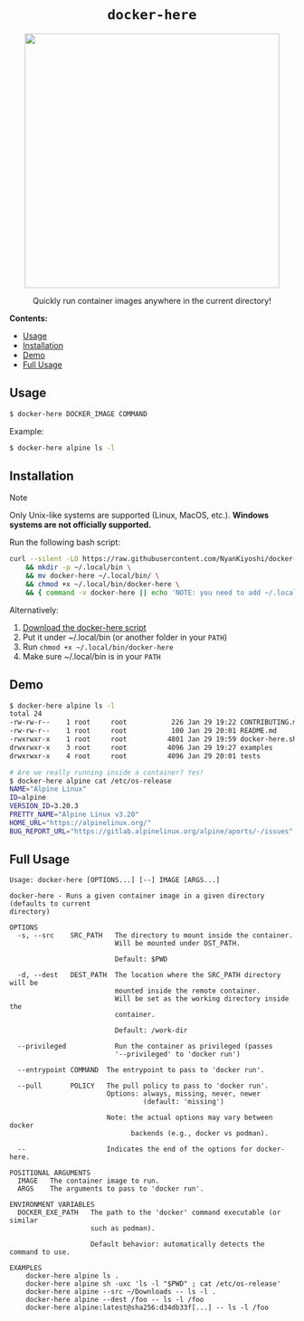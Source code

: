 
<div align=center>
<h1><code>docker-here</code></h1>

<img src="https://github.com/user-attachments/assets/3dc11da1-3138-47b8-962a-0a9c0820b68e" width=450 />

Quickly run container images anywhere in the current directory!

</div>

**Contents:**

- [Usage](#usage)
- [Installation](#installation)
- [Demo](#demo)
- [Full Usage](#full-usage)


## Usage

```bash
$ docker-here DOCKER_IMAGE COMMAND
```

Example:

```bash
$ docker-here alpine ls -l
```

## Installation

> [!NOTE]
>
> Only Unix-like systems are supported (Linux, MacOS, etc.).
> **Windows systems are not officially supported.**

Run the following bash script:

```bash
curl --silent -LO https://raw.githubusercontent.com/NyanKiyoshi/docker-here/refs/heads/main/docker-here \
    && mkdir -p ~/.local/bin \
    && mv docker-here ~/.local/bin/ \
    && chmod +x ~/.local/bin/docker-here \
    && { command -v docker-here || echo 'NOTE: you need to add ~/.local/bin/ to your PATH!'; }
```

Alternatively:

1. [Download the docker-here script][download]
2. Put it under ~/.local/bin (or another folder in your `PATH`)
3. Run `chmod +x ~/.local/bin/docker-here`
4. Make sure ~/.local/bin is in your `PATH`

## Demo

```bash
$ docker-here alpine ls -l
total 24
-rw-rw-r--    1 root     root           226 Jan 29 19:22 CONTRIBUTING.md
-rw-rw-r--    1 root     root           100 Jan 29 20:01 README.md
-rwxrwxr-x    1 root     root          4801 Jan 29 19:59 docker-here.sh
drwxrwxr-x    3 root     root          4096 Jan 29 19:27 examples
drwxrwxr-x    4 root     root          4096 Jan 29 20:01 tests

# Are we really running inside a container? Yes!
$ docker-here alpine cat /etc/os-release
NAME="Alpine Linux"
ID=alpine
VERSION_ID=3.20.3
PRETTY_NAME="Alpine Linux v3.20"
HOME_URL="https://alpinelinux.org/"
BUG_REPORT_URL="https://gitlab.alpinelinux.org/alpine/aports/-/issues"
```

## Full Usage

```
Usage: docker-here [OPTIONS...] [--] IMAGE [ARGS...]

docker-here - Runs a given container image in a given directory (defaults to current
directory)

OPTIONS
  -s, --src    SRC_PATH   The directory to mount inside the container.
                          Will be mounted under DST_PATH.

                          Default: $PWD

  -d, --dest   DEST_PATH  The location where the SRC_PATH directory will be
                          mounted inside the remote container.
                          Will be set as the working directory inside the
                          container.

                          Default: /work-dir

  --privileged            Run the container as privileged (passes
                          '--privileged' to 'docker run')

  --entrypoint COMMAND  The entrypoint to pass to 'docker run'.

  --pull       POLICY   The pull policy to pass to 'docker run'.
                        Options: always, missing, never, newer
                                 (default: 'missing')

                        Note: the actual options may vary between docker
                              backends (e.g., docker vs podman).

  --                    Indicates the end of the options for docker-here.

POSITIONAL ARGUMENTS
  IMAGE   The container image to run.
  ARGS    The arguments to pass to 'docker run'.

ENVIRONMENT VARIABLES
  DOCKER_EXE_PATH   The path to the 'docker' command executable (or similar
                    such as podman).

                    Default behavior: automatically detects the command to use.

EXAMPLES
    docker-here alpine ls .
    docker-here alpine sh -uxc 'ls -l "$PWD" ; cat /etc/os-release'
    docker-here alpine --src ~/Downloads -- ls -l .
    docker-here alpine --dest /foo -- ls -l /foo
    docker-here alpine:latest@sha256:d34db33f[...] -- ls -l /foo
```

[download]: https://raw.githubusercontent.com/NyanKiyoshi/docker-here/refs/heads/main/docker-here

